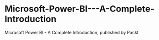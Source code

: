 # Microsoft-Power-BI---A-Complete-Introduction
Microsoft Power BI - A Complete Introduction, published by Packt
